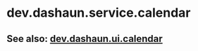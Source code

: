 # dev.dashaun.service.calendar

## See also: [dev.dashaun.ui.calendar](https://github.com/dashaun/dev.dashaun.ui.calendar)